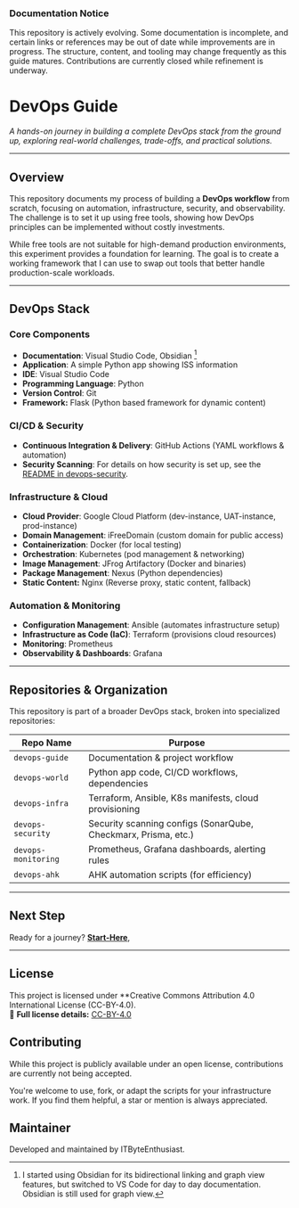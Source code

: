 ### Documentation Notice
This repository is actively evolving. Some documentation is incomplete, and certain links or references may be out of date while improvements are in progress. The structure, content, and tooling may change frequently as this guide matures. Contributions are currently closed while refinement is underway.

# DevOps Guide
_A hands-on journey in building a complete DevOps stack from the ground up, exploring real-world challenges, trade-offs, and practical solutions._

---
## Overview
This repository documents my process of building a **DevOps workflow** from scratch, focusing on automation, infrastructure, security, and observability. The challenge is to set it up using free tools, showing how DevOps principles can be implemented without costly investments.

While free tools are not suitable for high-demand production environments, this experiment provides a foundation for learning. The goal is to create a working framework that I can use to swap out tools that better handle production-scale workloads.

---
## DevOps Stack
### Core Components
- **Documentation**: Visual Studio Code, Obsidian [^1]
- **Application**: A simple Python app showing ISS information
- **IDE**: Visual Studio Code 
- **Programming Language**: Python
- **Version Control**: Git  
- **Framework:** Flask (Python based framework for dynamic content) 

### CI/CD & Security
- **Continuous Integration & Delivery**: GitHub Actions (YAML workflows & automation)  
- **Security Scanning**: For details on how security is set up, see the [README in devops-security](https://github.com/ITByteEnthusiast/devops-security/blob/main/README.md).

### Infrastructure & Cloud
- **Cloud Provider**: Google Cloud Platform (dev-instance, UAT-instance, prod-instance)  
- **Domain Management**: iFreeDomain (custom domain for public access)
- **Containerization**: Docker (for local testing)  
- **Orchestration**: Kubernetes (pod management & networking)  
- **Image Management**: JFrog Artifactory (Docker and binaries)  
- **Package Management**: Nexus (Python dependencies)  
- **Static Content:** Nginx (Reverse proxy, static content, fallback)

### Automation & Monitoring
- **Configuration Management**: Ansible (automates infrastructure setup)  
- **Infrastructure as Code (IaC)**: Terraform (provisions cloud resources)  
- **Monitoring**: Prometheus  
- **Observability & Dashboards**: Grafana  

[^1]: I started using Obsidian for its bidirectional linking and graph view features, but switched to VS Code for day to day documentation. Obsidian is still used for graph view. 

---
## Repositories & Organization
This repository is part of a broader DevOps stack, broken into specialized repositories:

| **Repo Name**       | **Purpose**                                                    |
| ------------------- | -------------------------------------------------------------- |
| `devops-guide`      | Documentation & project workflow                               |
| `devops-world`      | Python app code, CI/CD workflows, dependencies                 |
| `devops-infra`      | Terraform, Ansible, K8s manifests, cloud provisioning          |
| `devops-security`   | Security scanning configs (SonarQube, Checkmarx, Prisma, etc.) |
| `devops-monitoring` | Prometheus, Grafana dashboards, alerting rules                 |
| `devops-ahk`        | AHK automation scripts (for efficiency)                        |

---
## Next Step

Ready for a journey?  [**Start-Here**](start-here.md), 

---
## License
This project is licensed under **Creative Commons Attribution 4.0 International License (CC-BY-4.0).  
🔗 **Full license details:** [CC-BY-4.0](https://creativecommons.org/licenses/by/4.0/)

## Contributing

While this project is publicly available under an open license, contributions are currently not being accepted.

You're welcome to use, fork, or adapt the scripts for your infrastructure work. If you find them helpful, a star or mention is always appreciated.

## Maintainer
Developed and maintained by ITByteEnthusiast.
